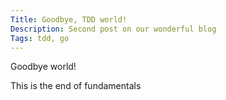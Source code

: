 ```yaml
---
Title: Goodbye, TDD world!
Description: Second post on our wonderful blog
Tags: tdd, go
---
```

Goodbye world!

This is the end of fundamentals
